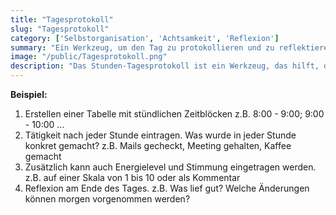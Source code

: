 ```yaml
---
title: "Tagesprotokoll"
slug: "Tagesprotokoll"
category: ['Selbstorganisation', 'Achtsamkeit', 'Reflexion']
summary: "Ein Werkzeug, um den Tag zu protokollieren und zu reflektieren."
image: "/public/Tagesprotokoll.png"
description: "Das Stunden-Tagesprotokoll ist ein Werkzeug, das hilft, den eigenen Tag zu beobachten und zu reflektieren. Indem nach jeder Stunde aufgeschrieben wird, was in der letzten Stunde getan wurde. Es unterstützt dabei, Zeitfresser und ineffiziente Muster zu erkennen, Prioritäten besser zu setzen und zu planen sowie Klarheit über eigene Routinen und Bedürfnisse zu gewinnen."
---
```


**Beispiel:**

1. Erstellen einer Tabelle mit stündlichen Zeitblöcken z.B. 8:00 - 9:00; 9:00 - 10:00 ...
2. Tätigkeit nach jeder Stunde eintragen. Was wurde in jeder Stunde konkret gemacht? z.B. Mails gecheckt, Meeting gehalten, Kaffee gemacht 
3. Zusätzlich kann auch Energielevel und Stimmung eingetragen werden. z.B. auf einer Skala von 1 bis 10 oder als Kommentar
4. Reflexion am Ende des Tages. z.B. Was lief gut? Welche Änderungen können morgen vorgenommen werden?